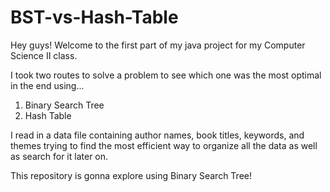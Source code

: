 # BST-vs-Hash-Table

Hey guys! Welcome to the first part of my java project for my Computer Science II class.

I took two routes to solve a problem to see which one was the most optimal in the end using...
  1) Binary Search Tree
  2) Hash Table

I read in a data file containing author names, book titles, keywords, and themes trying to find the most efficient way to organize all the data as well as search for it later on. 

This repository is gonna explore using Binary Search Tree!
